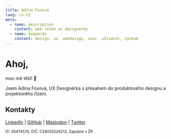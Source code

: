 ```yaml
---
title: Adina Foxová
lang: cs-CZ
meta:
  - name: description
    content: web české ux designérky
  - name: keywords
    content: design, ux, webdesign, user, uživatel, výzkum
---
```


# Ahoj, 

moc mě těší! :wave:   

Jsem Adina Foxová, UX Designérka s přesahem do produktového designu a projektového řízení.

## Kontakty
[LinkedIn](https://www.linkedin.com/in/adina-foxova) | [GitHub](https://github.com/adinafxv) |  <a rel="me" href="https://techhub.social/@adina">Mastodon</a>  | [Twitter](https://twitter.com/AdinaFXV)

<small class="offset">IČ: 05474574, DIČ: CZ9055226213, Zapsána v ŽR</small>


